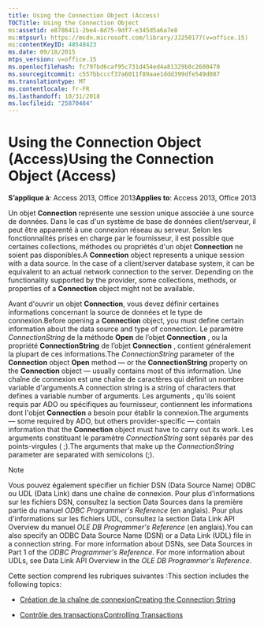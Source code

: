 ```yaml
---
title: Using the Connection Object (Access)
TOCTitle: Using the Connection Object
ms:assetid: e8786411-2be4-8d75-9df7-e345d5a6a7e8
ms:mtpsurl: https://msdn.microsoft.com/library/JJ250177(v=office.15)
ms:contentKeyID: 48548423
ms.date: 09/18/2015
mtps_version: v=office.15
ms.openlocfilehash: fc797bd6caf95c731d454ed4a81329b8c2600470
ms.sourcegitcommit: c557bbcccf37a6011f89aae1ddd399dfe549d087
ms.translationtype: MT
ms.contentlocale: fr-FR
ms.lasthandoff: 10/31/2018
ms.locfileid: "25870484"
---
```

# <a name="using-the-connection-object-access"></a><span data-ttu-id="6600c-102">Using the Connection Object (Access)</span><span class="sxs-lookup"><span data-stu-id="6600c-102">Using the Connection Object (Access)</span></span>


<span data-ttu-id="6600c-103">**S’applique à**: Access 2013, Office 2013</span><span class="sxs-lookup"><span data-stu-id="6600c-103">**Applies to**: Access 2013, Office 2013</span></span>

<span data-ttu-id="6600c-p101">Un objet **Connection** représente une session unique associée à une source de données. Dans le cas d'un système de base de données client/serveur, il peut être apparenté à une connexion réseau au serveur. Selon les fonctionnalités prises en charge par le fournisseur, il est possible que certaines collections, méthodes ou propriétés d'un objet **Connection** ne soient pas disponibles.</span><span class="sxs-lookup"><span data-stu-id="6600c-p101">A **Connection** object represents a unique session with a data source. In the case of a client/server database system, it can be equivalent to an actual network connection to the server. Depending on the functionality supported by the provider, some collections, methods, or properties of a **Connection** object might not be available.</span></span>

<span data-ttu-id="6600c-107">Avant d'ouvrir un objet **Connection**, vous devez définir certaines informations concernant la source de données et le type de connexion.</span><span class="sxs-lookup"><span data-stu-id="6600c-107">Before opening a **Connection** object, you must define certain information about the data source and type of connection.</span></span> <span data-ttu-id="6600c-108">Le paramètre *ConnectionString* de la méthode **Open** de l’objet **Connection** , ou la propriété **ConnectionString** de l’objet **Connection** , contient généralement la plupart de ces informations.</span><span class="sxs-lookup"><span data-stu-id="6600c-108">The *ConnectionString* parameter of the **Connection** object **Open** method — or the **ConnectionString** property on the **Connection** object — usually contains most of this information.</span></span> <span data-ttu-id="6600c-109">Une chaîne de connexion est une chaîne de caractères qui définit un nombre variable d'arguments.</span><span class="sxs-lookup"><span data-stu-id="6600c-109">A connection string is a string of characters that defines a variable number of arguments.</span></span> <span data-ttu-id="6600c-110">Les arguments , qu'ils soient requis par ADO ou spécifiques au fournisseur, contiennent les informations dont l'objet **Connection** a besoin pour établir la connexion.</span><span class="sxs-lookup"><span data-stu-id="6600c-110">The arguments — some required by ADO, but others provider-specific — contain information that the **Connection** object must have to carry out its work.</span></span> <span data-ttu-id="6600c-111">Les arguments constituant le paramètre *ConnectionString* sont séparés par des points-virgules ( ;).</span><span class="sxs-lookup"><span data-stu-id="6600c-111">The arguments that make up the *ConnectionString* parameter are separated with semicolons (;).</span></span>

> [!NOTE]
> <span data-ttu-id="6600c-p103">Vous pouvez également spécifier un fichier DSN (Data Source Name) ODBC ou UDL (Data Link) dans une chaîne de connexion. Pour plus d'informations sur les fichiers DSN, consultez la section Data Sources dans la première partie du manuel *ODBC Programmer's Reference* (en anglais). Pour plus d'informations sur les fichiers UDL, consultez la section Data Link API Overview du manuel *OLE DB Programmer's Reference* (en anglais).</span><span class="sxs-lookup"><span data-stu-id="6600c-p103">You can also specify an ODBC Data Source Name (DSN) or a Data Link (UDL) file in a connection string. For more information about DSNs, see Data Sources in Part 1 of the *ODBC Programmer's Reference*. For more information about UDLs, see Data Link API Overview in the *OLE DB Programmer's Reference*.</span></span>

<span data-ttu-id="6600c-115">Cette section comprend les rubriques suivantes :</span><span class="sxs-lookup"><span data-stu-id="6600c-115">This section includes the following topics:</span></span>

- [<span data-ttu-id="6600c-116">Création de la chaîne de connexion</span><span class="sxs-lookup"><span data-stu-id="6600c-116">Creating the Connection String</span></span>](creating-the-connection-string.md)

- [<span data-ttu-id="6600c-117">Contrôle des transactions</span><span class="sxs-lookup"><span data-stu-id="6600c-117">Controlling Transactions</span></span>](controlling-transactions.md)
